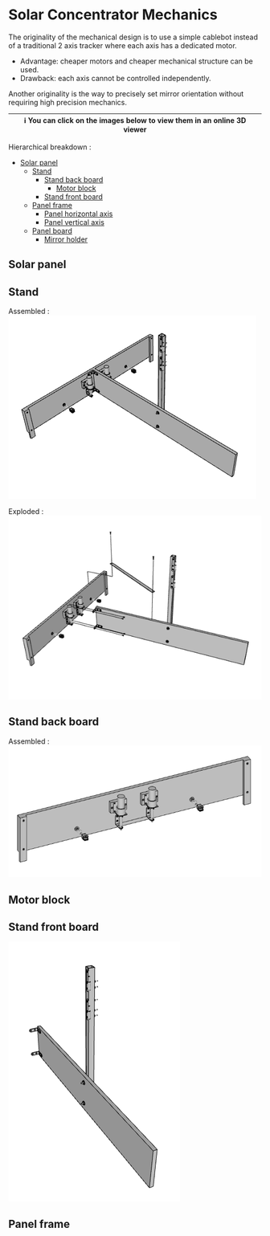 # Solar Concentrator Mechanics

The originality of the mechanical design is to use a simple cablebot instead
of a traditional 2 axis tracker where each axis has a dedicated motor.
* Advantage: cheaper motors and cheaper mechanical structure can be used.
* Drawback: each axis cannot be controlled independently.

Another originality is the way to precisely set mirror orientation without
requiring high precision mechanics.

| :information_source: You can click on the images below to view them in an online 3D viewer |
|--------------------------------------------------------------------------------------------|

Hierarchical breakdown :

- [Solar panel](#solar-panel)
    - [Stand](#stand)
        - [Stand back board](#stand-back-board)
            - [Motor block](#motor-block)
        - [Stand front board](#stand-front-board)
    - [Panel frame](#panel-frame)
        - [Panel horizontal axis](#panel-horizontal-axis)
        - [Panel vertical axis](#panel-vertical-axis)
    - [Panel board](#panel-board)
        - [Mirror holder](#mirror-holder)


## Solar panel

## Stand

Assembled :<br>
![Stand](generated/stand.png)<br>

Exploded :<br>
![Stand](generated/stand_exploded.png)<br>

## Stand back board

Assembled :<br>
[![Stand back board](generated/stand_back_board.png)](https://remipch.github.io/test_website/view_3d.html?model=stand_back_board)

## Motor block

## Stand front board

![Stand front board](generated/stand_front_board.png)

## Panel frame
